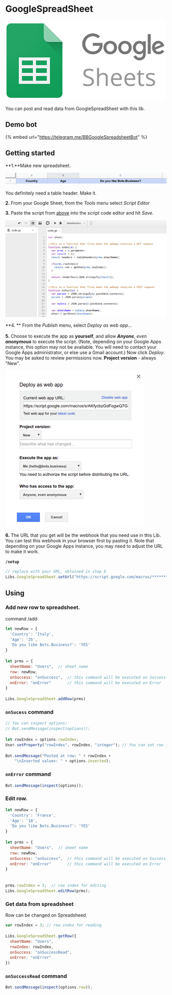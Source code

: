 # GoogleSpreadSheet

![](<../.gitbook/assets/image (39).png>)

You can post and read data from GoogleSpreadSheet with this lib.

## Demo bot

{% embed url="https://telegram.me/BBGoogleSpreadsheetBot" %}



## Getting started

**1.**Make new spreadsheet. 

![](<../.gitbook/assets/image (41).png>)

You definitely need a table header. Make it.

**2.** From your Google Sheet, from the _Tools_ menu select _Script Editor_

**3.** Paste the script from [above](https://gist.github.com/bots-business/b627418423a2c5df3b4ed329181077f0) into the script code editor and hit _Save._

![](<../.gitbook/assets/image (40).png>)

**4. ** From the _Publish_ menu, select _Deploy as web app…_\
\
**5.** Choose to execute the app as **yourself**, and allow _**Anyone**, even **anonymous**_ to execute the script. (Note, depending on your Google Apps instance, this option may not be available. You will need to contact your Google Apps administrator, or else use a Gmail account.) Now click _Deploy_. You may be asked to review permissions now. **Project version** - always "New".

![](<../.gitbook/assets/image (75).png>)

**6.** The URL that you get will be the webhook that you need use in this Lib. You can test this webhook in your browser first by pasting it. Note that depending on your Google Apps instance, you may need to adjust the URL to make it work. 

**`/setup`**

```javascript
// replace with your URL, obtained in step 6
Libs.GoogleSpreadSheet.setUrl("https://script.google.com/macros/*******");
```



## Using

### Add new row to spreadsheet.

command /add

```javascript
let newRow = {
  'Country': 'Italy',
  'Age': '25',
  'Do you like Bots.Business?': 'YES'
}

let prms = {
  sheetName: "Users",  // sheet name
  row: newRow,
  onSuccess: "onSuccess",  // this command will be executed on Success
  onError: "onError"       // this command will be executed on Error
}

Libs.GoogleSpreadSheet.addRow(prms)
```

### `onSucess` command

```javascript
// You can inspect options:
// Bot.sendMessage(inspect(options));

let rowIndex = options.rowIndex;
User.setProperty("rowIndex", rowIndex, "integer"); // You can set row index to options

Bot.sendMessage("Posted at row: " + rowIndex + 
    "\nInserted values: " + options.inserted);
```

### `onError` command

```javascript
Bot.sendMessage(inspect(options));
```

### Edit row.

```javascript
let newRow = {
  'Country': 'France',
  'Age': '18',
  'Do you like Bots.Business?': 'YES'
}

let prms = {
  sheetName: "Users",  // sheet name
  row: newRow,
  onSuccess: "onSuccess",  // this command will be executed on Success
  onError: "onError"       // this command will be executed on Error
}


prms.rowIndex = 3;  // row index for editing
Libs.GoogleSpreadSheet.editRow(prms);

```

### Get data from spreadsheet

Row can be changed on Spreadsheed.

```javascript
var rowIndex = 3; // row index for reading

Libs.GoogleSpreadSheet.getRow({
  sheetName: "Users",
  rowIndex: rowIndex,
  onSuccess: "onSuccessRead",
  onError: "onError"
})
```

### `onSuccessRead` command

```javascript
Bot.sendMessage(inspect(options.row));
```
